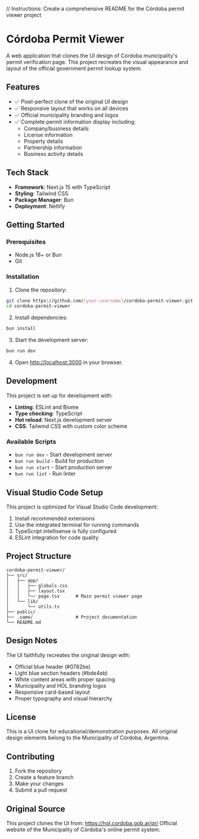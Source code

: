 // Instructions: Create a comprehensive README for the Córdoba permit viewer project

# Córdoba Permit Viewer

A web application that clones the UI design of Córdoba municipality's permit verification page. This project recreates the visual appearance and layout of the official government permit lookup system.

## Features

- ✅ Pixel-perfect clone of the original UI design
- ✅ Responsive layout that works on all devices
- ✅ Official municipality branding and logos
- ✅ Complete permit information display including:
  - Company/business details
  - License information
  - Property details
  - Partnership information
  - Business activity details

## Tech Stack

- **Framework**: Next.js 15 with TypeScript
- **Styling**: Tailwind CSS
- **Package Manager**: Bun
- **Deployment**: Netlify

## Getting Started

### Prerequisites

- Node.js 18+ or Bun
- Git

### Installation

1. Clone the repository:
```bash
git clone https://github.com/[your-username]/cordoba-permit-viewer.git
cd cordoba-permit-viewer
```

2. Install dependencies:
```bash
bun install
```

3. Start the development server:
```bash
bun run dev
```

4. Open [http://localhost:3000](http://localhost:3000) in your browser.

## Development

This project is set up for development with:

- **Linting**: ESLint and Biome
- **Type checking**: TypeScript
- **Hot reload**: Next.js development server
- **CSS**: Tailwind CSS with custom color scheme

### Available Scripts

- `bun run dev` - Start development server
- `bun run build` - Build for production
- `bun run start` - Start production server
- `bun run lint` - Run linter

## Visual Studio Code Setup

This project is optimized for Visual Studio Code development:

1. Install recommended extensions
2. Use the integrated terminal for running commands
3. TypeScript intellisense is fully configured
4. ESLint integration for code quality

## Project Structure

```
cordoba-permit-viewer/
├── src/
│   ├── app/
│   │   ├── globals.css
│   │   ├── layout.tsx
│   │   └── page.tsx      # Main permit viewer page
│   └── lib/
│       └── utils.ts
├── public/
├── .same/                # Project documentation
└── README.md
```

## Design Notes

The UI faithfully recreates the original design with:

- Official blue header (#0782be)
- Light blue section headers (#bde4eb)
- White content areas with proper spacing
- Municipality and HOL branding logos
- Responsive card-based layout
- Proper typography and visual hierarchy

## License

This is a UI clone for educational/demonstration purposes. All original design elements belong to the Municipality of Córdoba, Argentina.

## Contributing

1. Fork the repository
2. Create a feature branch
3. Make your changes
4. Submit a pull request

## Original Source

This project clones the UI from: https://hol.cordoba.gob.ar/qr/
Official website of the Municipality of Córdoba's online permit system.
